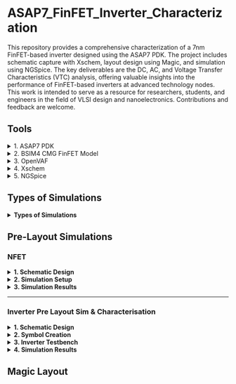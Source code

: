 # ASAP7_FinFET_Inverter_Characterization
This repository provides a comprehensive characterization of a 7nm FinFET-based inverter designed using the ASAP7 PDK. The project includes schematic capture with Xschem, layout design using Magic, and simulation using NGSpice. The key deliverables are the DC, AC, and Voltage Transfer Characteristics (VTC) analysis, offering valuable insights into the performance of FinFET-based inverters at advanced technology nodes. This work is intended to serve as a resource for researchers, students, and engineers in the field of VLSI design and nanoelectronics. Contributions and feedback are welcome.

## Tools

<details>
  <summary>1. ASAP7 PDK</summary>

  **Description:**
  The **ASAP7 Process Design Kit (PDK)** is a 7nm predictive PDK developed for academic use. It is based on FinFET technology and provides models, libraries, and design rules for advanced semiconductor design. The PDK is designed to give realistic simulation results for circuits operating in the sub-10nm regime, using predictive technology models.

  **Why Chosen:**
  ASAP7 was selected for this project to accurately model and simulate 7nm FinFET-based designs. As the focus of the project is on next-generation semiconductor technology, ASAP7 provides the necessary tools and libraries to design, simulate, and validate FinFET-based circuits. This PDK helps ensure that the design matches real-world manufacturing conditions, with accurate parasitic, timing, and power estimates.

  **Version** [r1p7](https://github.com/The-OpenROAD-Project/asap7)

</details>

<details>
  <summary>2. BSIM4 CMG FinFET Model</summary>

  **Description:**
  The [**BSIM4 Compact Multi-Gate (CMG) Model**](https://www.bsim.berkeley.edu/models/bsimcmg/) is a widely accepted SPICE model used for FinFET transistors. It offers a framework for simulating devices with multi-gate structures, including double-gate and triple-gate FinFETs, which are the foundation of modern nanometer-scale transistor technology.

  **Why Chosen:**
  The BSIM4 CMG model was chosen due to its compatibility with FinFET technology, particularly the 7nm FinFETs used in this project. It provides a highly accurate representation of the electrical behavior of FinFET devices, including short-channel effects, mobility degradation, and quantum effects. This model is essential for achieving precise simulation results in advanced CMOS designs like the inverter being characterized.

  **Version:** [Standard Release BSIM-CMG 111.2.1 (06/06/2022)](https://www.bsim.berkeley.edu/BSIMCMG/BSIM-CMG_111.2.1_06062022.tar.gz)

</details>

<details>
  <summary>3. OpenVAF</summary>

  **Description:**
  [**OpenVAF (Open Verilog Analog Framework)**](https://openvaf.semimod.de) is a tool used to integrate analog and mixed-signal simulations into a Verilog environment. It allows for both analog and digital simulations to coexist, enabling the simulation of circuits that involve both types of signals, such as inverters and mixed-signal systems.

  **Why Chosen:**
  OpenVAF is used to bridge the gap between analog and digital simulations in this project. Given that the inverter design involves both analog characteristics (e.g., voltage transfer curves) and digital characteristics (e.g., logic levels), OpenVAF facilitates a seamless simulation workflow. It also allows for mixed-mode verification, ensuring the design is fully validated in both analog and digital domains.

  **Usage** OpenVAF is used to generate the BSIM_OSDI Image compatible with NGSpice Simulation from the downloaded BSIM CMG Models

  The `bsimosdi.osdi` file plays a crucial role when working with **OpenVAF** and **BSIM4 CMG** models in **NGSpice simulations**. 

#### What is `bsimosdi.osdi`?

`bsimosdi.osdi` is a data file generated by **OpenVAF** that serves as an **Optimized Simulator Sata Interface** (OSDI) for BSIM models, specifically **BSIM4 CMG FinFET models**. This file encapsulates the device model information in a format that is highly efficient for NGSpice simulations, reducing the computational load required to handle complex FinFET device physics.

---

#### Workflow for Generating and Using `bsimosdi.osdi`:

1. **Download the BSIM CMG Model Files:**
   - These are provided by various sources (like Berkeley) for FinFET devices.

2. **Generate the `bsimosdi.osdi` File Using OpenVAF:**
   - OpenVAF processes the **BSIM4 CMG** model files and converts them into the `bsimosdi.osdi` format, which is optimized for NGSpice.
   - During this process, the model parameters are encoded into a format that NGSpice can directly interpret.

3. **Include the `bsimosdi.osdi` in NGSpice Simulations:**
   - In your NGSpice simulation script (SPICE netlist), the `bsimosdi.osdi` file is referenced to load the pre-compiled BSIM model data.
   - Symbol files are created using ASAP7 PDK Data for parameter values of BSIM CMG Model.
   - These symbol files contain the reference for the generated `bsimosdi.osdi`
ary file.
   - Example: In the [7nm NFET Symbol file](Xschem_ASAP7/asap_7nm_nfet.sym)
   ```SPICE
    .control
    pre_osdi <path_to_generated_bsimosdi.osdi>
    .endc
   ```
   - NGSpice uses this osdi file to simulate the behavior of the FinFET devices in your circuit without needing to recalculate model parameters from scratch.

---

</details>

<details>
  <summary>4. Xschem</summary>

  **Description:**
  [**Xschem**](https://xschem.sourceforge.io/stefan/index.html) is a graphical schematic editor used to design and capture analog, digital, and mixed-mode circuits. It supports hierarchical design, and its integration with **NGSpice** makes it a powerful tool for simulation and analysis. It’s particularly useful for creating circuit schematics and generating the necessary SPICE netlists for simulation.

  **Why Chosen:**
  Xschem was chosen due to its user-friendly interface and seamless integration with NGSpice. For this project, where FinFET-based circuits like NFETs and inverters are being simulated, Xschem simplifies the design process and provides a quick way to visualize circuit schematics. Its support for hierarchical designs also helps in managing complex designs efficiently.

</details>

<details>
  <summary>5. NGSpice</summary>

  **Description:**
  **NGSpice** is an open-source mixed-level/mixed-signal electronic circuit simulator. It’s used for simulating circuits at the transistor level, offering SPICE-like capabilities. NGSpice is widely used in academic and professional settings to perform various types of simulations, including DC, AC, transient, and noise analysis.

  **Why Chosen:**
  NGSpice was selected because of its powerful simulation capabilities, particularly for the DC and AC characterization of circuits in this project. It is essential for generating the voltage transfer characteristics (VTC) of the inverter design, and its compatibility with both Xschem and the BSIM4 CMG FinFET model makes it the ideal simulation tool for this FinFET-based project.

  For further information, refer the [Ngspice Manual](https://ngspice.sourceforge.io/docs/ngspice-manual.pdf)

</details>



## Types of Simulations
<details>
  <summary><strong> Types of Simulations </strong></summary>

1. **DC Simulation:** This is time-independent and is used to analyze circuits without considering time-varying elements like capacitors or inductors. Capacitors are treated as open circuits, and inductors as short circuits. This is useful for determining how circuits respond to fixed voltage or current sources.
2. **Transient Simulation:** Time-dependent simulation, which models the behavior of circuits over time. It's more complex than DC simulations and requires initial conditions (often obtained from a preceding DC simulation) for capacitors and inductors.
3. **AC Simulation:** Involves frequency-dependent analysis. It’s typically used for analog circuits like amplifiers, where you need to know the frequency range in which the amplifier works effectively.

</details>

## Pre-Layout Simulations
### NFET 

<details>
  <summary><strong> 1. Schematic Design </strong></summary>

#### 1. Schematic Design
   - The schematic design for the **NFET** was created in **Xschem** using the **ASAP7 7nm FinFET library**. The NFET is characterized with a gate voltage (Vgs) and drain voltage (Vds) to observe its electrical behavior.
   - The NFET device has the following properties:
     - **Length (l):** 7nm
     - **Number of fins (nfin):** 14
   - Voltage sources **Vgs** and **Vds** are applied, and the output characteristics are plotted.

   **NFET Schematic:**
   ![NFET Schematic](images/nfet_sch.png)
</details>

<details>
  <summary><strong> 2. Simulation Setup </strong></summary>
  
#### 2. Simulation Setup
   - The **NGSpice** simulation runs a **DC sweep** for both **Vds** and **Vgs** to analyze the NFET behavior.
   - The DC sweep is configured as:
     ```spice
     .dc Vds 0 0.7 1m Vgs 0 0.7 0.2
     ```
   - The simulation outputs the **drain current (Id)** as a function of the applied **Vds** and **Vgs**, providing insight into the transistor's switching behavior and current flow characteristics.

   **Simulation Parameters:**
   - **Vds Sweep Range:** 0V to 0.7V
   - **Vgs Sweep Range:** 0V to 0.7V with a step of 0.2V
</details>

<details>
  <summary><strong> 3. Simulation Results </strong></summary>
  

#### 3. Simulation Results:
   - The results include the **Id vs Vds** curve for different values of **Vgs**, showing how the drain current changes with increasing drain-source voltage for various gate-source voltages.
   - This helps in understanding the linear and saturation regions of the NFET's operation.

   **NFET Simulation Output (Id vs Vds):**
   ![NFET Simulation Output](images/nfet_dc.png)

</details>

---

### Inverter Pre Layout Sim & Characterisation
<details>
  <summary><strong> 1. Schematic Design </strong></summary>

#### 1. Schematic Design
   - The pre-layout schematic design of the inverter is created using **Xschem**. The design consists of a basic CMOS inverter with a PFET and NFET transistor, where the PFET is connected to VDD and the NFET to GND.
   - The input signal, **Vin**, is applied to the gate terminals of both transistors, while the output signal, **Vout**, is observed at the shared drain of the PFET and NFET.

   **Inverter Testbench:**
   ![Inverter Schematic](images/Inverter_Sch.png)

</details>

<details>
  <summary><strong> 2. Symbol Creation </strong></summary>

#### 2. Symbol Creation  
  **Inverter Symbol:**
  ![Inverter Symbol](images/Inverter_Sym.png)


</details>

<details>
  <summary><strong> 3. Inverter Testbench </strong></summary>

#### 3. Inverter Testbench:
**Inverter Testbench:**
   ![Inverter Testbench](images/Inverter_Testbench.png)

This Xschem schematic defines a setup for simulating an inverter circuit using FinFETs with varying transistor fin sizes. It includes sources for power and input, ground connections, and measurements for important metrics like delay, gain, noise margins, power consumption, and switching frequency. Here's a breakdown:

<details>
    <summary><strong> Testbench Components </strong></summary>

##### Testbench Components

1. **Inverter Design**: The inverter (`inverter.sym`) is placed in the circuit with connections to VDD, VIN, and VOUT.
2. **Voltage Sources**:
   - VDD is set to 0.7V.
   - VIN is a pulse signal defined as `"PULSE(0 0.7 0p 10p 10p 20p 60p 2)"`, representing a periodic input for the inverter.
3. **Ground Connections**: Three GND components connect to different parts of the circuit.
4. **Pins**: The schematic has labeled pins (e.g., VDD, VIN, VOUT) for signal clarity.
5. **Script Component** (`code_shown.sym`): This section defines a control script in `.control` blocks that automates simulations, sweeping through different fin sizes for the nFET and pFET transistors (from 2 to 14 fins).

    - The simulation is carried out using **NGSpice** to observe the inverter's voltage transfer characteristics (VTC). The **Vin** is swept from 0 to VDD, and **Vout** is measured at different points to capture the inverter's response.
    - It performs a **DC analysis** to find the voltage at which VIN equals VOUT (Vm), as well as measures metrics like gain, output resistance, and noise margins (NMH and NML).
    - It also conducts **transient analysis** to measure timing metrics like rise and fall times, propagation delay, and switching frequency.
    - Power consumption is calculated based on current through the VDD source.


The results are saved to a CSV file (`results.csv`) with fields for WpFET, WnFET, Vm, Id, gain, NMH, NML, Gm, propagation delay (tpd), rise time (tRise), fall time (tFall), switching frequency (Fsw), power, and output resistance (Rout).

</details> 

<details>
  <summary><strong> Spice Deck Components </strong></summary>

##### Spice Deck Components

This section explains how the `.control` block inside the schematic automates the simulation process and captures the key performance metrics of the FinFET-based inverter across different transistor fin configurations.

---

<details>
  <summary><strong> 1. Simulation Setup </strong></summary>

###### 1. **Simulation Setup (`.control` block)**

This block initializes the simulation environment and sets the file type and output formats.

- `run`: Starts the simulation process.
- `set filetype=ascii`: Specifies that results will be written in ASCII format.
- `set appendwrite`: Ensures that data is appended to the CSV file without overwriting it.
</details>



<details>
  <summary><strong> 2. Result File Setup </strong></summary>

###### 2. **Result File Setup**

- `echo \\"WPfet,WNfet,Vm,Id,Gain,NMH,NML,Gm,tpd,tRise,tFall,Fsw,Power,Rout\\" > results.csv`: Creates a header row in `results.csv` to store key metrics for each simulation iteration.
</details>

<details>
  <summary><strong> 3. Transistor Fin Sweep </strong></summary>

###### 3. **Transistor Fin Sweep**

The nested loops adjust the number of fins for the nFET and pFET transistors, allowing performance analysis over a range of fin configurations.

- `foreach wpfet 14 13 12 ... 2`: Loops through the values of `wpfet` (fin size for pFET) from 14 to 2.
- `foreach wnfet 14 13 12 ... 2`: Loops through the values of `wnfet` (fin size for nFET) from 14 to 2.
- `alter n.x1.xpfet1.npmos_finfet nfin = $wpfet`: Modifies the number of fins for the pFET in the inverter.
- `alter n.x1.xnfet1.nnmos_finfet nfin = $wnfet`: Modifies the number of fins for the nFET in the inverter.
- `show n.x1.xpfet1.npmos_finfet : nfin` and `show n.x1.xnfet1.nnmos_finfet : nfin`: Displays the fin count for each transistor for verification.
</details>

<details>
  <summary><strong> 4. DC Analysis </strong></summary>

###### 4. **DC Analysis**

- `dc vin 0 0.7 1m`: Performs a DC sweep of the input voltage (`vin`) from 0 to 0.7V, with a step size of 1mV.
- `meas dc vm when vin=vout`: Captures the **Threshold Voltage (Vm)** where `vin` equals `vout`.

Conditions: 
- The midpoint voltage (`vm`) is checked to ensure it lies between 0.34V and 0.36V. Only if this condition is satisfied, the transient analysis and metric calculations are performed.
</details>

<details>
  <summary><strong> 5. DC Characteristics </strong></summary>

###### 5. **DC Characteristics**

Upon satisfying the voltage conditions, the script calculates the following VTC:

- **Gain**: 
  - `let gm = real(deriv(id, vin))`: Computes the transconductance (`gm`), which is the derivative of current (`id`) with respect to `vin`.
  - `meas dc gm_max MAX gm`: Records the maximum gain value during the sweep.
  
- **Output Resistance**:
  - `let rout = abs(real(deriv(vout, id)))`: Measures the output resistance.
  - `meas dc rout_max MAX rout`: Captures the maximum output resistance.

- **Current**:
  - `let id = abs(vdd#branch)`: Measures the absolute current through the VDD source.
  - `meas dc id_max MAX id`: Stores the maximum current value.

- **Noise Margins**:
  - `meas dc vil find vin when gain_scaled=0.7 cross=1`: Measures the **low noise margin (NML)** by finding the input voltage when the gain reaches 0.7 during the first crossing.
  - `meas dc vih find vin when gain_scaled=0.7 cross=last`: Measures the **high noise margin (NMH)** during the last crossing.
  - `let vol = 0` and `let voh = 0.7`: Sets the logic high (`voh`) and logic low (`vol`) values to compute NMH and NML.

</details>

<details>
  <summary><strong> 6. Transient Analysis </strong></summary>

###### 6. **Transient Analysis**

- `tran 0.02p 125p`: Runs a transient analysis for 125 picoseconds with a time step of 0.02 picoseconds.

Timing metrics:

> **Note:** The first transition may include noise or an unstable response due to initialization effects or transient settling. To avoid inaccuracies caused by initial conditions, it is common to ignore the first transition and use RISE=2 (or FALL=2), which measures the second complete transition when the circuit has settled into its periodic behavior.


- **Propagation Delay**:
  - `meas tran tin_rise50 when vin=0.35 RISE=2`: Captures the input rise time at 50% of VIN.
  - `meas tran tout_fall50 when vout=0.35 FALL=2`: Captures the output fall time at 50% of VOUT.
  - `meas tran tin_fall50 when vin=0.35 FALL=2`: Measures the input fall time at 50% of VIN.
  - `meas tran tout_rise50 when vout=0.35 RISE=2`: Measures the output rise time at 50% of VOUT.
  - `let tpd = (tpHL+tpLH)/2`: Computes the average **propagation delay (tpd)** from high-to-low and low-to-high transitions.


- **Rise/Fall Time**:
  - `meas tran tout_rise90 when vout=0.63 RISE=2`: Captures the 90% rise time of the output.
  - `meas tran tout_fall10 when vout=0.07 FALL=2`: Captures the 10% fall time of the output.
  - `let tr = tout_rise90 - tout_rise10`: Computes the total **rise time**.
  - `let tf = tout_fall10 - tout_fall90`: Computes the total **fall time**.

- **Switching Frequency**:
  - `let fsw = 1/(tr+tf)`: Calculates the **switching frequency (Fsw)** based on rise and fall times.

- **Power Consumption**:
  - `meas tran id_integ integ id_tran from=60e-12 to=120e-12`: Integrates the current over a period of time to estimate power.
  - `let power_int = id_integ*0.7`: Multiplies the integrated current by the supply voltage (0.7V) to compute power.
  - `let power = abs(power_int/60)`: Calculates the average **power consumption**.

</details>

<details>
  <summary><strong> 7. Result Output </strong></summary>

###### 7. **Result Output**

- `echo \\"$wpfet,$wnfet,$&dc.vm,$&dc.id_max,$&dc.gain_max,$&dc.nmh,$&dc.nml,$&dc.gm_max,$&tran.tpd,$&tran.tr,$&tran.tf,$&tran.fsw,$&tran.power,$&dc.rout_max\\" >> results.csv`: Appends the calculated metrics for each co.osdiation of nFET and pFET fins to the CSV file.
</details>

<details>
  <summary><strong> 8. End of Control Block </strong></summary>

###### 8. **End of Control Block**

- `.endc` signals the end of the control block.
- `.save all`: Saves all signals and simulation data.
- `.end`: Marks the conclusion of the script.
</details>

</details>

</details>




<details>
  <summary><strong> 4. Simulation Results </strong></summary>





#### 4. Simulation Parameters for 7nm FinFET Inverter (ASAP7 PDK, BSIM4 CMG FinFET Model)

The [Inverter_Pre_Layout_Sim_Results CSV file](sim_results/inverter_pre_layout_sim_results.csv) in the `sim_results` folder contains the key simulation parameters of a 7nm FinFET Inverter using the ASAP7 Process Design Kit (PDK), based on the BSIM4 CMG FinFET Model. The parameters captured during the inverter characterization include device dimensions, voltage metrics, timing, and power details.

##### CSV Columns:

- **WPfet**: Width of the PFET (in number of fins).
- **WNfet**: Width of the NFET (in number of fins).
- **Vm**: Inverter switching threshold voltage (V).
- **Id**: Drain current (A).
- **Gain**: Voltage gain of the inverter.
- **NMH**: Noise Margin High (V).
- **NML**: Noise Margin Low (V).
- **Gm**: Transconductance (S).
- **tpd**: Propagation delay (s).
- **tRise**: Rise time (s).
- **tFall**: Fall time (s).
- **Fsw**: Switching frequency (Hz).
- **Power**: Power consumption (W).
- **Rout**: Output resistance (Ω).

##### Preview Data:
| WPfet | WNfet | Vm       | Id       | Gain   | NMH  | NML  | Gm       | tpd        | tRise      | tFall      | Fsw        | Power      | Rout    |
|-------|-------|----------|----------|--------|------|------|----------|------------|------------|------------|------------|------------|---------|
| 14    | 14    | 0.344786 | 0.000226 | 6.4284 | 0.252  | 0.246| 0.036184 | 6.93e-13   | 2.98e-12   | 2.79e-12   | 1.73e+11   | 1.98e-17   | 15.8751 |
| 14    | 13    | 0.349913 | 0.000217 | 6.4273 | 0.266| 0.254| 0.033637 | 6.94e-13   | 2.98e-12   | 2.80e-12   | 1.73e+11   | 1.90e-17   | 1500.15 |
| 14    | 12    | 0.355439 | 0.000208 | 6.4308 | 0.258| 0.262| 0.031090 | 6.95e-13   | 2.98e-12   | 2.80e-12   | 1.72e+11   | 1.83e-17   | 13.5661 |

---

</details>


## Magic Layout

<!-- <details>
  <summary><strong>## Overview</strong></summary>

  <p>This is a <em>collapsible section</em> where you can find information.</p>
  
  <h3>Key Features:</h3>
  <ul>
    <li><b>Feature 1:</b> Description of feature 1.</li>
    <li><b>Feature 2:</b> Description of feature 2.</li>
  </ul>

  <p>For more details, visit <a href="https://example.com">our website</a>.</p>
</details> -->
